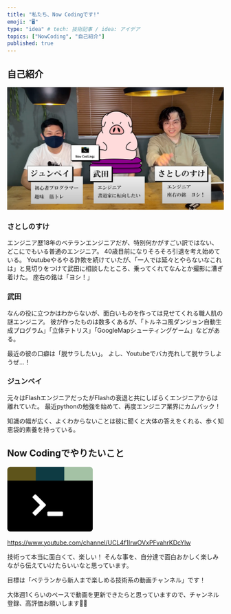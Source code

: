 ```yaml
---
title: "私たち、Now Codingです!"
emoji: "🖥"
type: "idea" # tech: 技術記事 / idea: アイデア
topics: ["NowCoding", "自己紹介"]
published: true
---
```


## 自己紹介

![](/images/we-are-coding/cover.png)

### さとしのすけ

エンジニア歴18年のベテランエンジニアだが、特別何かがすごい訳ではない、どこにでもいる普通のエンジニア。
40歳目前になりそろそろ引退を考え始めている。
Youtubeやるやる詐欺を続けていたが、「一人では延々とやらないなこれは」と見切りをつけて武田に相談したところ、乗ってくれてなんとか撮影に漕ぎ着けた。
座右の銘は「ヨシ！」

### 武田

なんの役に立つかはわからないが、面白いものを作っては見せてくれる職人肌の謎エンジニア。
彼が作ったものは数多くあるが、「トルネコ風ダンジョン自動生成プログラム」「立体テトリス」「GoogleMapシューティングゲーム」などがある。

最近の彼の口癖は「脱サラしたい」。
よし、Youtubeでバカ売れして脱サラしようぜ...！

### ジュンペイ

元々はFlashエンジニアだったがFlashの衰退と共にしばらくエンジニアからは離れていた。
最近pythonの勉強を始めて、再度エンジニア業界にカムバック！

知識の幅が広く、よくわからないことは彼に聞くと大体の答えをくれる、歩く知恵袋的素養を持っている。

## Now Codingでやりたいこと

![](/images/logo.png)

https://www.youtube.com/channel/UCL4f1IrwOVxPFvahrKDcYlw

技術って本当に面白くて、楽しい！
そんな事を、自分達で面白おかしく楽しみながら伝えていけたらいいなと思っています。

目標は「ベテランから新人まで楽しめる技術系の動画チャンネル」です！

大体週1くらいのペースで動画を更新できたらと思っていますので、チャンネル登録、高評価お願いします🙏🏻
